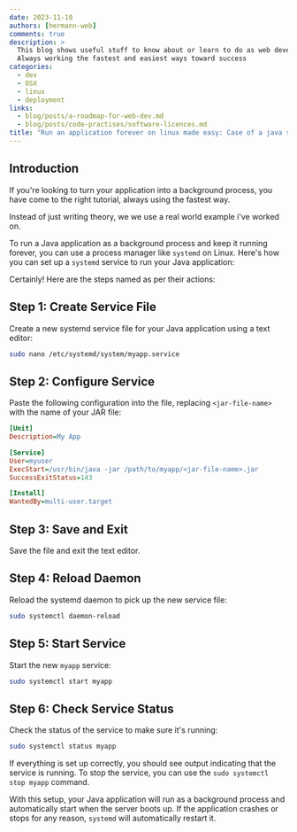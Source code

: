 ```yaml
---
date: 2023-11-10
authors: [hermann-web]
comments: true
description: >
  This blog shows useful stuff to know about or learn to do as web developer or data scientist/engineer
  Always working the fastest and easiest ways toward success
categories:
  - dev
  - OSX
  - linux
  - deployment
links:
  - blog/posts/a-roadmap-for-web-dev.md
  - blog/posts/code-practises/software-licences.md
title: "Run an application forever on linux made easy: Case of a java script"
---
```


## Introduction

If you're looking to turn your application into a background process, you have come to the right tutorial, always using the fastest way.

Instead of just writing theory, we we use a real world example i've worked on.

To run a Java application as a background process and keep it running forever, you can use a process manager like `systemd` on Linux. Here's how you can set up a `systemd` service to run your Java application:

Certainly! Here are the steps named as per their actions:

## Step 1: Create Service File

Create a new systemd service file for your Java application using a text editor:

```bash
sudo nano /etc/systemd/system/myapp.service
```

## Step 2: Configure Service

Paste the following configuration into the file, replacing `<jar-file-name>` with the name of your JAR file:

<!-- more -->

```ini
[Unit]
Description=My App

[Service]
User=myuser
ExecStart=/usr/bin/java -jar /path/to/myapp/<jar-file-name>.jar
SuccessExitStatus=143

[Install]
WantedBy=multi-user.target
```

## Step 3: Save and Exit

Save the file and exit the text editor.

## Step 4: Reload Daemon

Reload the systemd daemon to pick up the new service file:

```bash
sudo systemctl daemon-reload
```

## Step 5: Start Service

Start the new `myapp` service:

```bash
sudo systemctl start myapp
```

## Step 6: Check Service Status

Check the status of the service to make sure it's running:

```bash
sudo systemctl status myapp
```

If everything is set up correctly, you should see output indicating that the service is running. To stop the service, you can use the `sudo systemctl stop myapp` command.

With this setup, your Java application will run as a background process and automatically start when the server boots up. If the application crashes or stops for any reason, `systemd` will automatically restart it.
